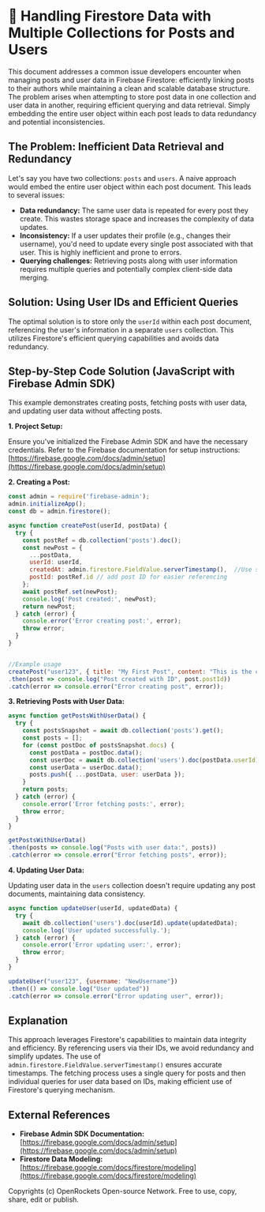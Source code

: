 # 🐞 Handling Firestore Data with Multiple Collections for Posts and Users


This document addresses a common issue developers encounter when managing posts and user data in Firebase Firestore: efficiently linking posts to their authors while maintaining a clean and scalable database structure.  The problem arises when attempting to store post data in one collection and user data in another, requiring efficient querying and data retrieval.  Simply embedding the entire user object within each post leads to data redundancy and potential inconsistencies.


## The Problem: Inefficient Data Retrieval and Redundancy

Let's say you have two collections: `posts` and `users`.  A naive approach would embed the entire user object within each post document. This leads to several issues:

* **Data redundancy:** The same user data is repeated for every post they create. This wastes storage space and increases the complexity of data updates.
* **Inconsistency:** If a user updates their profile (e.g., changes their username), you'd need to update every single post associated with that user. This is highly inefficient and prone to errors.
* **Querying challenges:** Retrieving posts along with user information requires multiple queries and potentially complex client-side data merging.


## Solution: Using User IDs and Efficient Queries

The optimal solution is to store only the `userId` within each post document, referencing the user's information in a separate `users` collection. This utilizes Firestore's efficient querying capabilities and avoids data redundancy.


## Step-by-Step Code Solution (JavaScript with Firebase Admin SDK)


This example demonstrates creating posts, fetching posts with user data, and updating user data without affecting posts.

**1. Project Setup:**

Ensure you've initialized the Firebase Admin SDK and have the necessary credentials.  Refer to the Firebase documentation for setup instructions: [https://firebase.google.com/docs/admin/setup](https://firebase.google.com/docs/admin/setup)

**2. Creating a Post:**


```javascript
const admin = require('firebase-admin');
admin.initializeApp();
const db = admin.firestore();

async function createPost(userId, postData) {
  try {
    const postRef = db.collection('posts').doc();
    const newPost = {
      ...postData,
      userId: userId,
      createdAt: admin.firestore.FieldValue.serverTimestamp(),  //Use server timestamp for accuracy
      postId: postRef.id // add post ID for easier referencing
    };
    await postRef.set(newPost);
    console.log('Post created:', newPost);
    return newPost;
  } catch (error) {
    console.error('Error creating post:', error);
    throw error;
  }
}


//Example usage
createPost("user123", { title: "My First Post", content: "This is the content" })
.then(post => console.log("Post created with ID", post.postId))
.catch(error => console.error("Error creating post", error));

```

**3. Retrieving Posts with User Data:**

```javascript
async function getPostsWithUserData() {
  try {
    const postsSnapshot = await db.collection('posts').get();
    const posts = [];
    for (const postDoc of postsSnapshot.docs) {
      const postData = postDoc.data();
      const userDoc = await db.collection('users').doc(postData.userId).get();
      const userData = userDoc.data();
      posts.push({ ...postData, user: userData });
    }
    return posts;
  } catch (error) {
    console.error('Error fetching posts:', error);
    throw error;
  }
}

getPostsWithUserData()
.then(posts => console.log("Posts with user data:", posts))
.catch(error => console.error("Error fetching posts", error));

```

**4. Updating User Data:**

Updating user data in the `users` collection doesn't require updating any post documents, maintaining data consistency.


```javascript
async function updateUser(userId, updatedData) {
  try {
    await db.collection('users').doc(userId).update(updatedData);
    console.log('User updated successfully.');
  } catch (error) {
    console.error('Error updating user:', error);
    throw error;
  }
}

updateUser("user123", {username: "NewUsername"})
.then(() => console.log("User updated"))
.catch(error => console.error("Error updating user", error));
```


## Explanation

This approach leverages Firestore's capabilities to maintain data integrity and efficiency.  By referencing users via their IDs, we avoid redundancy and simplify updates.  The use of `admin.firestore.FieldValue.serverTimestamp()` ensures accurate timestamps.  The fetching process uses a single query for posts and then individual queries for user data based on IDs, making efficient use of Firestore's querying mechanism.

## External References

* **Firebase Admin SDK Documentation:** [https://firebase.google.com/docs/admin/setup](https://firebase.google.com/docs/admin/setup)
* **Firestore Data Modeling:** [https://firebase.google.com/docs/firestore/modeling](https://firebase.google.com/docs/firestore/modeling)


Copyrights (c) OpenRockets Open-source Network. Free to use, copy, share, edit or publish.

